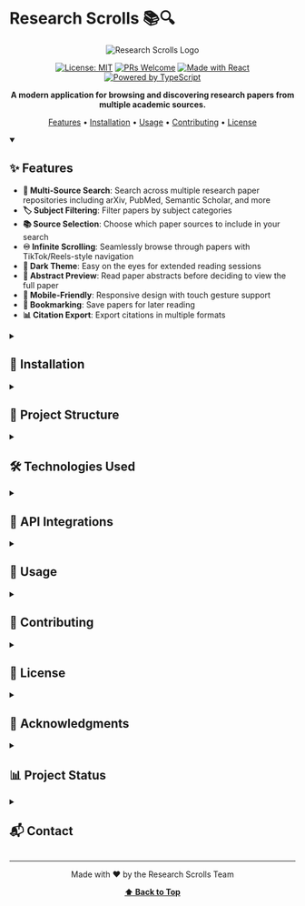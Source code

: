 # Research Scrolls 📚🔍

<div align="center">

![Research Scrolls Logo](https://i.imgur.com/placeholder.png)

[![License: MIT](https://img.shields.io/badge/License-MIT-blue.svg)](https://opensource.org/licenses/MIT)
[![PRs Welcome](https://img.shields.io/badge/PRs-welcome-brightgreen.svg)](CONTRIBUTING.md)
[![Made with React](https://img.shields.io/badge/Made%20with-React-61DAFB?logo=react)](https://reactjs.org/)
[![Powered by TypeScript](https://img.shields.io/badge/Powered%20by-TypeScript-3178C6?logo=typescript)](https://www.typescriptlang.org/)

**A modern application for browsing and discovering research papers from multiple academic sources.**

[Features](#features) • [Installation](#installation) • [Usage](#usage) • [Contributing](#contributing) • [License](#license)

</div>

<details open>
<summary><h2>✨ Features</h2></summary>

- **🔎 Multi-Source Search**: Search across multiple research paper repositories including arXiv, PubMed, Semantic Scholar, and more
- **🏷️ Subject Filtering**: Filter papers by subject categories
- **📚 Source Selection**: Choose which paper sources to include in your search
- **♾️ Infinite Scrolling**: Seamlessly browse through papers with TikTok/Reels-style navigation
- **🌙 Dark Theme**: Easy on the eyes for extended reading sessions
- **📝 Abstract Preview**: Read paper abstracts before deciding to view the full paper
- **📱 Mobile-Friendly**: Responsive design with touch gesture support
- **🔖 Bookmarking**: Save papers for later reading
- **📊 Citation Export**: Export citations in multiple formats



<details>
<summary><h2>🚀 Installation</h2></summary>

### Prerequisites

- [Node.js](https://nodejs.org/) (v14 or higher)
- npm (included with Node.js)

### Step-by-Step Setup

1. **Clone the repository**
   ```bash
   git clone https://github.com/yourusername/research-scrolls.git
   cd research-scrolls
   ```

2. **Install dependencies**
   ```bash
   npm install
   ```

3. **Start the development server**
   ```bash
   npm run dev
   ```

4. **Open your browser and navigate to:**
   ```
   http://localhost:5173/
   ```

### Quick Start Scripts

For Windows users, we provide several convenience scripts:

- **run-direct.bat**: Double-click to run the application directly
- **run-direct.ps1**: PowerShell script with robust error handling

</details>

<details>
<summary><h2>🧰 Project Structure</h2></summary>

```
research-scrolls/
├── client/               # Frontend application
│   ├── src/              # Source code
│   │   ├── components/   # UI components
│   │   ├── lib/          # Utilities and API integrations
│   │   ├── pages/        # Application pages
│   │   └── ...
├── server/               # Backend server
│   ├── api/              # API routes
│   ├── services/         # Business logic
│   └── ...
├── shared/               # Shared code between client and server
│   └── schema.ts         # Database schema and types
└── ...
```

</details>

<details>
<summary><h2>🛠️ Technologies Used</h2></summary>

### Frontend
- **Framework**: [React](https://reactjs.org/) with [TypeScript](https://www.typescriptlang.org/)
- **Build Tool**: [Vite](https://vitejs.dev/)
- **Styling**: [Tailwind CSS](https://tailwindcss.com/)
- **State Management**: [React Query](https://tanstack.com/query/latest)
- **Routing**: [Wouter](https://github.com/molefrog/wouter)
- **Animation**: [Framer Motion](https://www.framer.com/motion/)
- **UI Components**: [Radix UI](https://www.radix-ui.com/)

### Backend
- **Runtime**: [Node.js](https://nodejs.org/)
- **Framework**: [Express](https://expressjs.com/)
- **Database ORM**: [Drizzle ORM](https://orm.drizzle.team/)
- **Validation**: [Zod](https://zod.dev/)

</details>

<details>
<summary><h2>🔌 API Integrations</h2></summary>

Research Scrolls integrates with several academic paper repositories:

| Repository | Focus Area | API Documentation |
|------------|------------|-------------------|
| **arXiv** | Physics, Mathematics, Computer Science | [API Docs](https://arxiv.org/help/api/) |
| **PubMed** | Medical and biological research | [API Docs](https://www.ncbi.nlm.nih.gov/home/develop/api/) |
| **Semantic Scholar** | AI-powered research paper search | [API Docs](https://www.semanticscholar.org/product/api) |
| **bioRxiv** | Biology preprints | [API Docs](https://api.biorxiv.org/) |
| **Nature** | Leading scientific journal | [API Docs](https://dev.nature.com/) |
| **Science** | Peer-reviewed research | [API Docs](https://www.sciencemag.org/about/api) |

</details>

<details>
<summary><h2>📱 Usage</h2></summary>

### Basic Search
1. Enter your search terms in the search bar
2. Select the sources you want to include
3. Browse through the results with the infinite scroll interface

### Advanced Filtering
1. Click on the "Filters" button
2. Select subject categories, date ranges, and other criteria
3. Apply filters to refine your search results

### Saving Papers
1. Click the bookmark icon on any paper
2. Access your saved papers in the "Bookmarks" section
3. Export citations in your preferred format

![Usage Example](https://i.imgur.com/placeholder2.gif)

</details>

<details>
<summary><h2>🤝 Contributing</h2></summary>

We welcome contributions from the community! Please read our [Contributing Guidelines](CONTRIBUTING.md) before submitting a pull request.

### Development Workflow
1. Fork the repository
2. Create your feature branch (`git checkout -b feature/amazing-feature`)
3. Commit your changes (`git commit -m 'Add some amazing feature'`)
4. Push to the branch (`git push origin feature/amazing-feature`)
5. Open a Pull Request

### Code of Conduct
Please note that this project is released with a [Contributor Code of Conduct](CODE_OF_CONDUCT.md). By participating in this project you agree to abide by its terms.

</details>

<details>
<summary><h2>📄 License</h2></summary>

This project is licensed under the MIT License - see the [LICENSE](LICENSE) file for details.

</details>

<details>
<summary><h2>🙏 Acknowledgments</h2></summary>

- Thanks to all the academic repositories that provide APIs for accessing research papers
- Inspired by the need for a unified research paper browsing experience
- Special thanks to all [contributors](https://github.com/yourusername/research-scrolls/graphs/contributors) who have helped improve this project

</details>

<details>
<summary><h2>📊 Project Status</h2></summary>

Research Scrolls is currently in active development. We are working on the following features:

- [ ] User accounts and personalized recommendations
- [ ] Citation management system
- [ ] PDF annotation tools
- [ ] Research collaboration features
- [ ] Mobile app versions

</details>

<details>
<summary><h2>📬 Contact</h2></summary>

- **Project Maintainer**: [Your Name](https://github.com/yourusername)
- **Email**: your.email@example.com
- **Twitter**: [@yourhandle](https://twitter.com/yourhandle)
- **Discord**: [Join our community](https://discord.gg/example)

</details>

---

<div align="center">

Made with ❤️ by the Research Scrolls Team

**[⬆ Back to Top](#research-scrolls-)**

</div> 
